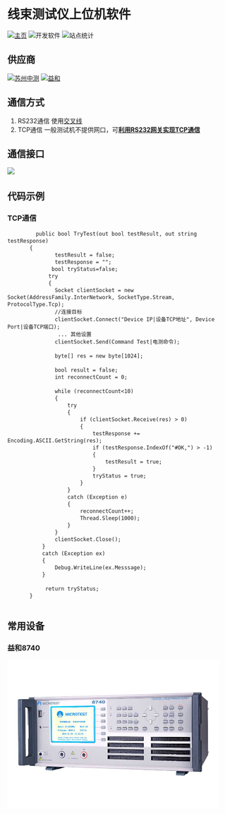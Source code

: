 # 线束测试仪上位机软件
[![主页](http://seedunk.com/badge/github-seedunk.net.harnesstester.svg)](https://github.com/fakra-automation-solution/seedunk.net.harnesstester)  ![开发软件](http://seedunk.com/badge/code-framework48%20.net6.ic-dotnet.cbg-green.svg) ![站点统计](http://seedunk.com/badge/gh-sdn-harnesstester.svg)
## 供应商
  [![苏州中测](http://seedunk.com/badge/hctest.svg)](http://seedunk.com/badge/hctest.html) [![益和](http://seedunk.com/badge/microtest.svg)](http://seedunk.com/badge/microtest.html)

 
## 通信方式
1. RS232通信
   使用[交叉线](#)
3. TCP通信
   一般测试机不提供网口，可[**利用RS232网关实现TCP通信**](#)
   
## 通信接口
  <img src="http://seedunk.com/media/@va35d57f6d5264.w-640.svg">

## 代码示例
### TCP通信

```cshare
         public bool TryTest(out bool testResult, out string testResponse)
       {
               testResult = false;
               testResponse = "";
              bool tryStatus=false;
             try
             {  
               Socket clientSocket = new Socket(AddressFamily.InterNetwork, SocketType.Stream, ProtocolType.Tcp);
               //连接目标   
               clientSocket.Connect("Device IP|设备TCP地址", Device Port|设备TCP端口);
                ... 其他设置
               clientSocket.Send(Command Test|电测命令);
      
               byte[] res = new byte[1024];
           
               bool result = false;
               int reconnectCount = 0;
              
               while (reconnectCount<10)
               {
                   try
                   {
                       if (clientSocket.Receive(res) > 0)
                       {
                           testResponse += Encoding.ASCII.GetString(res); 
                           if (testResponse.IndexOf("#OK,") > -1)
                           {
                               testResult = true;
                           } 
                           tryStatus = true;  
                       }
                   }
                   catch (Exception e)
                   {   
                       reconnectCount++; 
                       Thread.Sleep(1000);
                   } 
               }
               clientSocket.Close(); 
           }
           catch (Exception ex)
           {
               Debug.WriteLine(ex.Messsage);
           }
      
            return tryStatus;
       }
       
```

## 常用设备
### 益和8740
  <img src="microtest-8740.jpg" width=480 >
  








